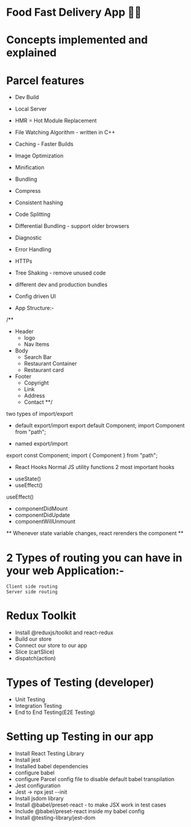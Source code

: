 # Food Fast Delivery App 🐱‍🏍


# Concepts implemented and explained
# Parcel features
- Dev Build
- Local Server
- HMR = Hot Module Replacement
- File Watching Algorithm - written in C++
- Caching - Faster Builds
- Image Optimization
- Minification
- Bundling
- Compress
- Consistent hashing
- Code Splitting
- Differential Bundling - support older browsers
- Diagnostic
- Error Handling
- HTTPs
- Tree Shaking - remove unused code 
- different dev and production bundles


- Config driven UI

- App Structure:-

/**
 * Header
    - logo 
    - Nav Items
* Body
    - Search Bar
    - Restaurant Container
    - Restaurant card
* Footer
    - Copyright
    - Link
    - Address
    - Contact
**/

two types of import/export
- default export/import
export default Component;
import Component from "path";

- named export/import

export const Component;
import { Component } from "path";

* React Hooks
Normal JS utility functions
2 most important hooks
- useState()
- useEffect()

useEffect()
- componentDidMount
- componentDidUpdate
- componentWillUnmount

** Whenever state variable changes, react rerenders the component **

# 2 Types of routing you can have in your web Application:-
    Client side routing
    Server side routing


# Redux Toolkit
- Install @reduxjs/toolkit and react-redux
- Build our store
- Connect our store to our app
- Slice (cartSlice)
- dispatch(action)

# Types of Testing (developer)
- Unit Testing
- Integration Testing
- End to End Testing(E2E Testing)

# Setting up Testing in our app
- Install React Testing Library
- Install jest
- Installed babel dependencies
- configure babel
- configure Parcel config file to disable default babel transpilation
- Jest configuration
- Jest -> npx jest --init
- Install jsdom library
- Install @babel/preset-react - to make JSX work in test cases
- Include @babel/preset-react inside my babel config
- Install @testing-library/jest-dom


